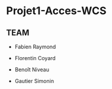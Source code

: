 # Projet1-Acces-WCS

## TEAM

* Fabien Raymond

* Florentin Coyard

* Benoît Niveau

* Gautier Simonin
